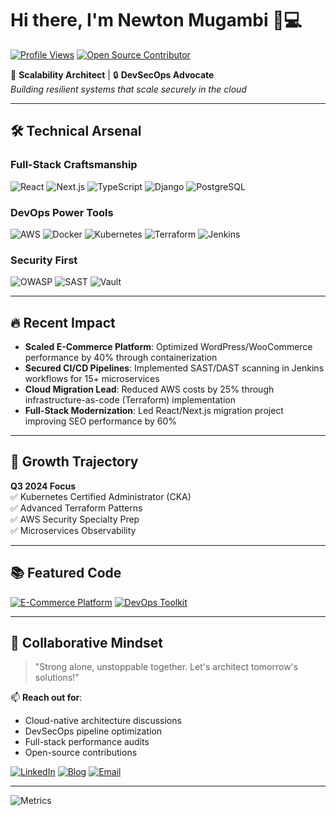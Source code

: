 # Hi there, I'm Newton Mugambi 👨💻

[![Profile Views](https://komarev.com/ghpvc/?username=yourusername&color=blue&label=Profile+Views)](https://github.com/NewtonMugambi)
[![Open Source Contributor](https://img.shields.io/badge/Open%20Source-Contributor-success)](https://opensource.guide/)

🚀 **Scalability Architect** | 🔒 **DevSecOps Advocate**  
*Building resilient systems that scale securely in the cloud*

---

## 🛠️ Technical Arsenal

### **Full-Stack Craftsmanship**
![React](https://img.shields.io/badge/-React-61DAFB?logo=react&logoColor=black)
![Next.js](https://img.shields.io/badge/-Next.js-000000?logo=next.js)
![TypeScript](https://img.shields.io/badge/-TypeScript-3178C6?logo=typescript)
![Django](https://img.shields.io/badge/-Django-092E20?logo=django)
![PostgreSQL](https://img.shields.io/badge/-PostgreSQL-336791?logo=postgresql)

### **DevOps Power Tools**
![AWS](https://img.shields.io/badge/-AWS-FF9900?logo=amazon-aws)
![Docker](https://img.shields.io/badge/-Docker-2496ED?logo=docker)
![Kubernetes](https://img.shields.io/badge/-Kubernetes-326CE5?logo=kubernetes)
![Terraform](https://img.shields.io/badge/-Terraform-623CE4?logo=terraform)
![Jenkins](https://img.shields.io/badge/-Jenkins-D24939?logo=jenkins)

### **Security First**
![OWASP](https://img.shields.io/badge/-OWASP%20Practitioner-000000?logo=owasp)
![SAST](https://img.shields.io/badge/-SAST/DAST-3776AB)
![Vault](https://img.shields.io/badge/-HashiCorp%20Vault-000000)

---

## 🔥 Recent Impact

- **Scaled E-Commerce Platform**: Optimized WordPress/WooCommerce performance by 40% through containerization
- **Secured CI/CD Pipelines**: Implemented SAST/DAST scanning in Jenkins workflows for 15+ microservices
- **Cloud Migration Lead**: Reduced AWS costs by 25% through infrastructure-as-code (Terraform) implementation
- **Full-Stack Modernization**: Led React/Next.js migration project improving SEO performance by 60%

---

## 🌱 Growth Trajectory

**Q3 2024 Focus**  
✅ Kubernetes Certified Administrator (CKA)  
✅ Advanced Terraform Patterns  
✅ AWS Security Specialty Prep  
✅ Microservices Observability

---

## 📚 Featured Code

[![E-Commerce Platform](https://github-readme-stats.vercel.app/api/pin/?username=yourusername&repo=ecommerce-platform&theme=dark)](https://github.com/yourusername/ecommerce-platform)
[![DevOps Toolkit](https://github-readme-stats.vercel.app/api/pin/?username=yourusername&repo=devops-toolkit&theme=dark)](https://github.com/yourusername/devops-toolkit)

---

## 🤝 Collaborative Mindset

> "Strong alone, unstoppable together. Let's architect tomorrow's solutions!"

📫 **Reach out for**:
- Cloud-native architecture discussions
- DevSecOps pipeline optimization
- Full-stack performance audits
- Open-source contributions

[![LinkedIn](https://img.shields.io/badge/-Let's%20Connect-0A66C2?logo=linkedin)](https://linkedin.com/in/newton-mugambi)
[![Blog](https://img.shields.io/badge/Read%20My%20Tech%20Blogs-FF5722?logo=medium)](https://medium.com/@newton)
[![Email](https://img.shields.io/badge/Contact%20Me%20Fast-D14836?logo=gmail)](mailto:newton@example.com)

---

![Metrics](/github-metrics.svg)  <!-- Consider using github-metrics plugin -->
